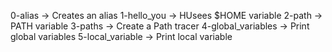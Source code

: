 0-alias -> Creates an alias
1-hello_you -> HUsees $HOME variable
2-path -> PATH variable
3-paths -> Create a Path tracer
4-global_variables -> Print global variables
5-local_variable -> Print local variable




